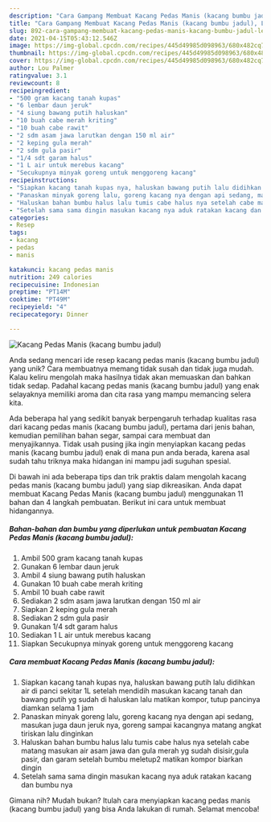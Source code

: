 ```yaml
---
description: "Cara Gampang Membuat Kacang Pedas Manis (kacang bumbu jadul), Lezat Sekali"
title: "Cara Gampang Membuat Kacang Pedas Manis (kacang bumbu jadul), Lezat Sekali"
slug: 892-cara-gampang-membuat-kacang-pedas-manis-kacang-bumbu-jadul-lezat-sekali
date: 2021-04-15T05:43:12.546Z
image: https://img-global.cpcdn.com/recipes/445d49985d098963/680x482cq70/kacang-pedas-manis-kacang-bumbu-jadul-foto-resep-utama.jpg
thumbnail: https://img-global.cpcdn.com/recipes/445d49985d098963/680x482cq70/kacang-pedas-manis-kacang-bumbu-jadul-foto-resep-utama.jpg
cover: https://img-global.cpcdn.com/recipes/445d49985d098963/680x482cq70/kacang-pedas-manis-kacang-bumbu-jadul-foto-resep-utama.jpg
author: Lou Palmer
ratingvalue: 3.1
reviewcount: 8
recipeingredient:
- "500 gram kacang tanah kupas"
- "6 lembar daun jeruk"
- "4 siung bawang putih haluskan"
- "10 buah cabe merah kriting"
- "10 buah cabe rawit"
- "2 sdm asam jawa larutkan dengan 150 ml air"
- "2 keping gula merah"
- "2 sdm gula pasir"
- "1/4 sdt garam halus"
- "1 L air untuk merebus kacang"
- "Secukupnya minyak goreng untuk menggoreng kacang"
recipeinstructions:
- "Siapkan kacang tanah kupas nya, haluskan bawang putih lalu didihkan air di panci sekitar 1L setelah mendidih masukan kacang tanah dan bawang putih yg sudah di haluskan lalu matikan kompor, tutup pancinya diamkan selama 1 jam"
- "Panaskan minyak goreng lalu, goreng kacang nya dengan api sedang, masukan juga daun jeruk nya, goreng sampai kacangnya matang angkat tiriskan lalu dinginkan"
- "Haluskan bahan bumbu halus lalu tumis cabe halus nya setelah cabe matang masukan air asam jawa dan gula merah yg sudah disisir,gula pasir, dan garam setelah bumbu meletup2 matikan kompor biarkan dingin"
- "Setelah sama sama dingin masukan kacang nya aduk ratakan kacang dan bumbu nya"
categories:
- Resep
tags:
- kacang
- pedas
- manis

katakunci: kacang pedas manis 
nutrition: 249 calories
recipecuisine: Indonesian
preptime: "PT14M"
cooktime: "PT49M"
recipeyield: "4"
recipecategory: Dinner

---
```



![Kacang Pedas Manis (kacang bumbu jadul)](https://img-global.cpcdn.com/recipes/445d49985d098963/680x482cq70/kacang-pedas-manis-kacang-bumbu-jadul-foto-resep-utama.jpg)

Anda sedang mencari ide resep kacang pedas manis (kacang bumbu jadul) yang unik? Cara membuatnya memang tidak susah dan tidak juga mudah. Kalau keliru mengolah maka hasilnya tidak akan memuaskan dan bahkan tidak sedap. Padahal kacang pedas manis (kacang bumbu jadul) yang enak selayaknya memiliki aroma dan cita rasa yang mampu memancing selera kita.

Ada beberapa hal yang sedikit banyak berpengaruh terhadap kualitas rasa dari kacang pedas manis (kacang bumbu jadul), pertama dari jenis bahan, kemudian pemilihan bahan segar, sampai cara membuat dan menyajikannya. Tidak usah pusing jika ingin menyiapkan kacang pedas manis (kacang bumbu jadul) enak di mana pun anda berada, karena asal sudah tahu triknya maka hidangan ini mampu jadi suguhan spesial.




Di bawah ini ada beberapa tips dan trik praktis dalam mengolah kacang pedas manis (kacang bumbu jadul) yang siap dikreasikan. Anda dapat membuat Kacang Pedas Manis (kacang bumbu jadul) menggunakan 11 bahan dan 4 langkah pembuatan. Berikut ini cara untuk membuat hidangannya.

<!--inarticleads1-->

##### Bahan-bahan dan bumbu yang diperlukan untuk pembuatan Kacang Pedas Manis (kacang bumbu jadul):

1. Ambil 500 gram kacang tanah kupas
1. Gunakan 6 lembar daun jeruk
1. Ambil 4 siung bawang putih haluskan
1. Gunakan 10 buah cabe merah kriting
1. Ambil 10 buah cabe rawit
1. Sediakan 2 sdm asam jawa larutkan dengan 150 ml air
1. Siapkan 2 keping gula merah
1. Sediakan 2 sdm gula pasir
1. Gunakan 1/4 sdt garam halus
1. Sediakan 1 L air untuk merebus kacang
1. Siapkan Secukupnya minyak goreng untuk menggoreng kacang




<!--inarticleads2-->

##### Cara membuat Kacang Pedas Manis (kacang bumbu jadul):

1. Siapkan kacang tanah kupas nya, haluskan bawang putih lalu didihkan air di panci sekitar 1L setelah mendidih masukan kacang tanah dan bawang putih yg sudah di haluskan lalu matikan kompor, tutup pancinya diamkan selama 1 jam
1. Panaskan minyak goreng lalu, goreng kacang nya dengan api sedang, masukan juga daun jeruk nya, goreng sampai kacangnya matang angkat tiriskan lalu dinginkan
1. Haluskan bahan bumbu halus lalu tumis cabe halus nya setelah cabe matang masukan air asam jawa dan gula merah yg sudah disisir,gula pasir, dan garam setelah bumbu meletup2 matikan kompor biarkan dingin
1. Setelah sama sama dingin masukan kacang nya aduk ratakan kacang dan bumbu nya




Gimana nih? Mudah bukan? Itulah cara menyiapkan kacang pedas manis (kacang bumbu jadul) yang bisa Anda lakukan di rumah. Selamat mencoba!
